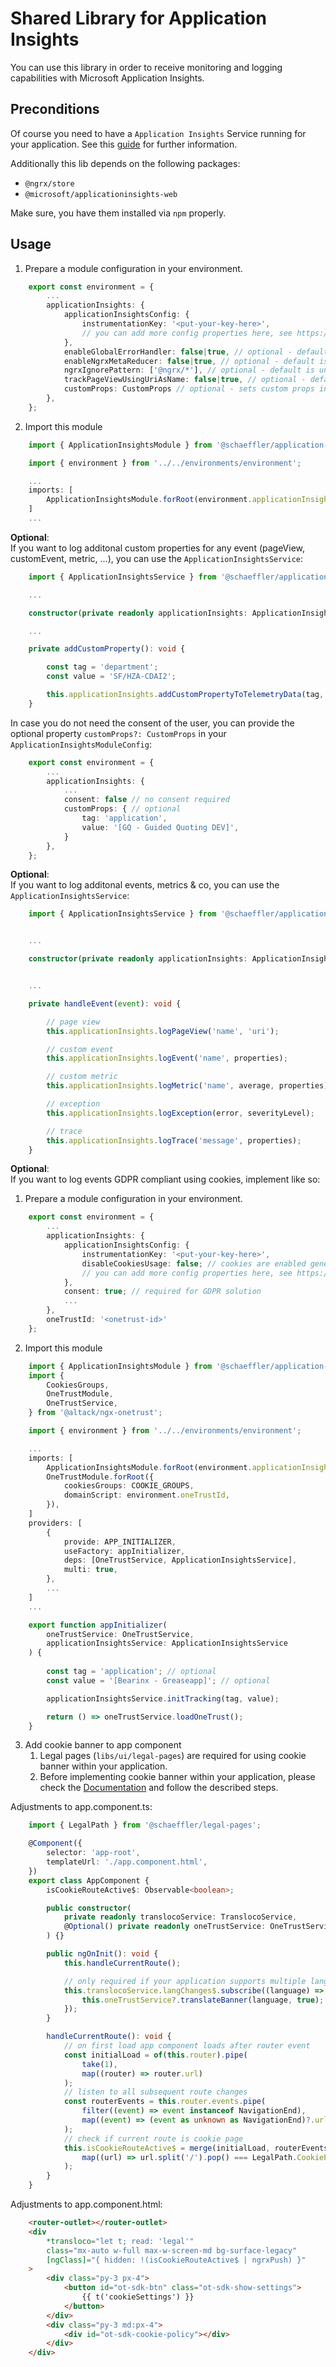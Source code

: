 # Shared Library for Application Insights

You can use this library in order to receive monitoring and logging capabilities with Microsoft Application Insights.

## Preconditions

Of course you need to have a `Application Insights` Service running for your application. See this [guide](https://docs.microsoft.com/en-us/azure/azure-monitor/app/app-insights-overview#get-started) for further information.

Additionally this lib depends on the following packages:

- `@ngrx/store`
- `@microsoft/applicationinsights-web`

Make sure, you have them installed via `npm` properly.

## Usage

1. Prepare a module configuration in your environment.
```typescript
    export const environment = {
        ...
        applicationInsights: {
            applicationInsightsConfig: {
                instrumentationKey: '<put-your-key-here>',
                // you can add more config properties here, see https://github.com/microsoft/applicationinsights-js#configuration for more options
            },
            enableGlobalErrorHandler: false|true, // optional - default is false
            enableNgrxMetaReducer: false|true, // optional - default is false
            ngrxIgnorePattern: ['@ngrx/*'], // optional - default is undefined, but it is recommened to exclude `@ngrx/*` actions
            trackPageViewUsingUriAsName: false|true, // optional - default is false, but it is recommended to switch to true for production builds as the default component names are minified and not readable in prod builds
            customProps: CustomProps // optional - sets custom props in case no consent is required.
        },
    };
   ```
2. Import this module

```typescript
    import { ApplicationInsightsModule } from '@schaeffler/application-insights';

    import { environment } from '../../environments/environment';

    ...
    imports: [
        ApplicationInsightsModule.forRoot(environment.applicationInsights)
    ]
    ...
```

**Optional**:  
If you want to log additonal custom properties for any event (pageView, customEvent, metric, ...), you can use the `ApplicationInsightsService`:

```typescript
    import { ApplicationInsightsService } from '@schaeffler/application-insights';

    ...

    constructor(private readonly applicationInsights: ApplicationInsightsService){}

    ...

    private addCustomProperty(): void {

        const tag = 'department';
        const value = 'SF/HZA-CDAI2';

        this.applicationInsights.addCustomPropertyToTelemetryData(tag, value);
    }
```
In case you do not need the consent of the user, you can provide the optional property `customProps?: CustomProps` in your `ApplicationInsightsModuleConfig`:
```typescript
    export const environment = {
        ...
        applicationInsights: {
            ...
            consent: false // no consent required
            customProps: { // optional
                tag: 'application',
                value: '[GQ - Guided Quoting DEV]',
            }
        },
    };
```

**Optional**:  
If you want to log additonal events, metrics & co, you can use the `ApplicationInsightsService`:

```typescript
    import { ApplicationInsightsService } from '@schaeffler/application-insights';


    ...

    constructor(private readonly applicationInsights: ApplicationInsightsService){}


    ...

    private handleEvent(event): void {

        // page view
        this.applicationInsights.logPageView('name', 'uri');

        // custom event
        this.applicationInsights.logEvent('name', properties);

        // custom metric
        this.applicationInsights.logMetric('name', average, properties);

        // exception
        this.applicationInsights.logException(error, severityLevel);

        // trace
        this.applicationInsights.logTrace('message', properties);
    }
```

**Optional**:  
If you want to log events GDPR compliant using cookies, implement like so:

1. Prepare a module configuration in your environment.

```typescript
    export const environment = {
        ...
        applicationInsights: {
            applicationInsightsConfig: {
                instrumentationKey: '<put-your-key-here>',
                disableCookiesUsage: false; // cookies are enabled generally
                // you can add more config properties here, see https://github.com/microsoft/applicationinsights-js#configuration for more options
            },           
            consent: true; // required for GDPR solution
            ...
        },
        oneTrustId: '<onetrust-id>'
    };
```

2. Import this module

```typescript
    import { ApplicationInsightsModule } from '@schaeffler/application-insights';
    import {
        CookiesGroups,
        OneTrustModule,
        OneTrustService,
    } from '@altack/ngx-onetrust';

    import { environment } from '../../environments/environment';

    ...
    imports: [
        ApplicationInsightsModule.forRoot(environment.applicationInsights)
        OneTrustModule.forRoot({
            cookiesGroups: COOKIE_GROUPS,
            domainScript: environment.oneTrustId,
        }),
    ]
    providers: [
        {
            provide: APP_INITIALIZER,
            useFactory: appInitializer,
            deps: [OneTrustService, ApplicationInsightsService],
            multi: true,
        },
        ...
    ]
    ...

    export function appInitializer(
        oneTrustService: OneTrustService,
        applicationInsightsService: ApplicationInsightsService
    ) {
       
        const tag = 'application'; // optional
        const value = '[Bearinx - Greaseapp]'; // optional

        applicationInsightsService.initTracking(tag, value);

        return () => oneTrustService.loadOneTrust();
    }
```

3. Add cookie banner to app component
   1. Legal pages (`libs/ui/legal-pages`) are required for using cookie banner within your application.
   2. Before implementing cookie banner within your application, please check the [Documentation](https://confluence.schaeffler.com/display/FRON/Tracking) and follow the described steps.

Adjustments to app.component.ts:

```ts
    import { LegalPath } from '@schaeffler/legal-pages';

    @Component({
        selector: 'app-root',
        templateUrl: './app.component.html',
    })
    export class AppComponent {
        isCookieRouteActive$: Observable<boolean>;

        public constructor(
            private readonly translocoService: TranslocoService,
            @Optional() private readonly oneTrustService: OneTrustService
        ) {}

        public ngOnInit(): void {
            this.handleCurrentRoute();

            // only required if your application supports multiple language via transloco
            this.translocoService.langChanges$.subscribe((language) => {
                this.oneTrustService?.translateBanner(language, true);
            });
        }

        handleCurrentRoute(): void {
            // on first load app component loads after router event
            const initialLoad = of(this.router).pipe(
                take(1),
                map((router) => router.url)
            );
            // listen to all subsequent route changes
            const routerEvents = this.router.events.pipe(
                filter((event) => event instanceof NavigationEnd),
                map((event) => (event as unknown as NavigationEnd)?.url)
            );
            // check if current route is cookie page
            this.isCookieRouteActive$ = merge(initialLoad, routerEvents).pipe(
                map((url) => url.split('/').pop() === LegalPath.CookiePath)
            );
        }
    }

```

Adjustments to app.component.html:

```html
    <router-outlet></router-outlet>
    <div
        *transloco="let t; read: 'legal'"
        class="mx-auto w-full max-w-screen-md bg-surface-legacy"
        [ngClass]="{ hidden: !(isCookieRouteActive$ | ngrxPush) }"
    >
        <div class="py-3 px-4">
            <button id="ot-sdk-btn" class="ot-sdk-show-settings">
                {{ t('cookieSettings') }}
            </button>
        </div>
        <div class="py-3 md:px-4">
            <div id="ot-sdk-cookie-policy"></div>
        </div>
    </div>
```
